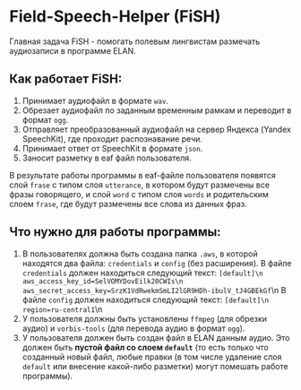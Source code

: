 # Field-Speech-Helper (FiSH)
Главная задача FiSH - помогать полевым лингвистам размечать аудиозаписи в программе ELAN.
## Как работает FiSH:
  1. Принимает аудиофайл в формате `wav`.
  2. Обрезает аудиофайл по заданным временным рамкам и переводит в формат `ogg`.
  3. Отправляет преобразованный аудиофайл на сервер Яндекса (Yandex SpeechKit), где проходит распознавание речи.
  4. Принимает ответ от SpeechKit в формате `json`.
  5. Заносит разметку в eaf файл пользователя.

В результате работы программы в eaf-файле пользователя появятся слой `frase` с типом слоя `utterance`, в котором будут размечены все фразы говорящего, и слой `word` с типом слоя `words` и родительским слоем `frase`, где будут размечены все слова из данных фраз.

## Что нужно для работы программы:
  1. В пользователях должна быть создана папка `.aws`, в которой находятся два файла: `credentials` и `config` (без расширения). В файле `credentials` должен находиться следующий текст:
  `[default]\n
  aws_access_key_id=SelVOMYDovEilk20CWIs\n
  aws_secret_access_key=SrzK1VdRwekmSmLI2lGR9HDh-ibulV_tJ4GBEkGf`\n
 В файле `config` должен находиться следующий текст:
  `[default]\n
  region=ru-central1`\n
  2. У пользователя должны быть установлены `ffmpeg` (для обрезки аудио) и `vorbis-tools` (для перевода аудио в формат `ogg`).
  3. У пользователя должен быть создан файл в ELAN данным аудио. Это должен быть **пустой файл со слоем `default`** (то есть только что созданный новый файл, любые правки (в том числе удаление слоя `default` или внесение какой-либо разметки) могут помешать работе программы).
